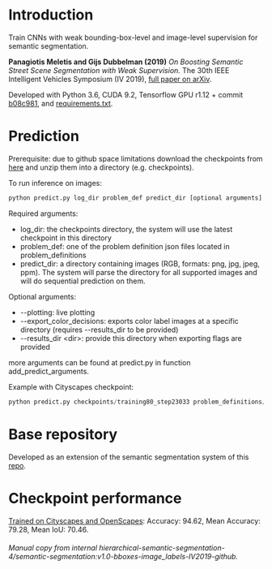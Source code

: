 # Introduction
Train CNNs with weak bounding-box-level and image-level supervision for semantic segmentation.

__Panagiotis Meletis and Gijs Dubbelman (2019)__ _On Boosting Semantic Street Scene Segmentation with Weak Supervision._ The 30th IEEE Intelligent Vehicles Symposium (IV 2019), [full paper on arXiv](https://arxiv.org/abs/1903.03462).

Developed with Python 3.6, CUDA 9.2, Tensorflow GPU r1.12 + commit [b08c981](https://github.com/tensorflow/tensorflow/commit/b08c981d1d5556fb384cbbadcdc0d7c373324300), and [requirements.txt](requirements.txt).

# Prediction

Prerequisite: due to github space limitations download the checkpoints from [here](...) and unzip them into a directory (e.g. checkpoints).

To run inference on images:
```python
python predict.py log_dir problem_def predict_dir [optional arguments]
```

Required arguments:
* log_dir: the checkpoints directory, the system will use the latest checkpoint in this directory
* problem_def: one of the problem definition json files located in problem_definitions
* predict_dir: a directory containing images (RGB, formats: png, jpg, jpeg, ppm). The system will parse the directory for all supported images and will do sequential prediction on them.

Optional arguments:
* --plotting: live plotting
* --export_color_decisions: exports color label images at a specific directory (requires --results_dir to be provided)
* --results_dir \<dir>: provide this directory when exporting flags are provided

more arguments can be found at predict.py in function add_predict_arguments.

Example with Cityscapes checkpoint:
```python
python predict.py checkpoints/training80_step23033 problem_definitions/cityscapes/problem01.json sample_images --psp_module --plotting
```

# Base repository
Developed as an extension of the semantic segmentation system of this [repo](https://github.com/pmeletis/semantic-segmentation).

# Checkpoint performance
[Trained on Cityscapes and OpenScapes](...): Accuracy: 94.62, Mean Accuracy: 79.28, Mean IoU: 70.46.


###### Manual copy from internal hierarchical-semantic-segmentation-4/semantic-segmentation:v1.0-bboxes-image_labels-IV2019-github.